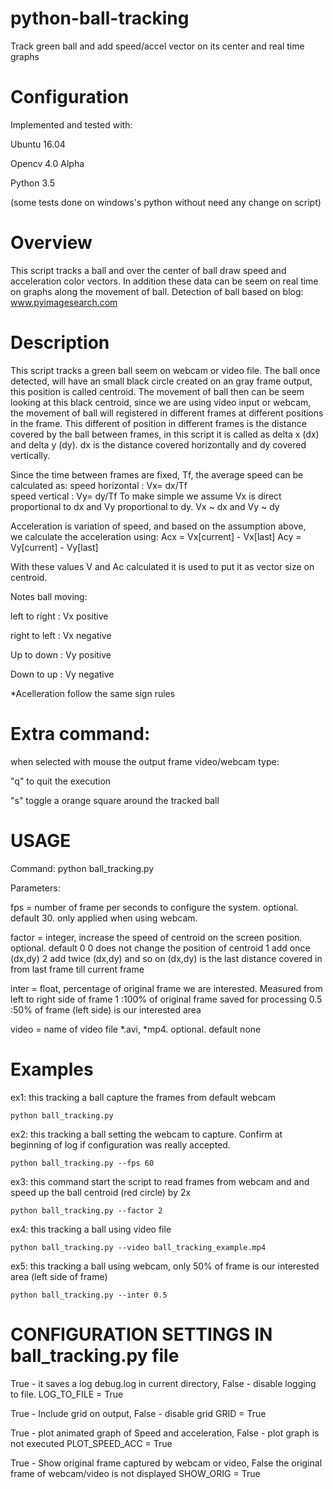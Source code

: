 # python-ball-tracking
Track green ball and add speed/accel vector on its center and real time graphs

# Configuration
Implemented and tested with:

Ubuntu 16.04

Opencv 4.0 Alpha

Python 3.5

(some tests done on windows's python without need any change on script)

# Overview
This script tracks a ball and over the center of ball draw speed and 
acceleration color vectors. In addition these data can be seem on real
time on graphs along the movement of ball.
Detection of ball based on blog: www.pyimagesearch.com

# Description
  This script tracks a green ball seem on webcam or video file. The ball once 
detected, will have an small black circle created on an gray frame output, 
this position is called centroid.
  The movement of ball then can be seem looking at this black centroid, since
we are using video input or webcam, the movement of ball will registered in 
different frames at different positions in the frame. This different of 
position in different frames is the distance covered by the ball between frames, 
in this script it is called as delta x (dx) and delta y (dy). dx is the distance 
covered horizontally and dy covered vertically.

  Since the time between frames are fixed, Tf, the average speed can be 
calculated as:
    speed horizontal : Vx= dx/Tf      
    speed vertical   : Vy= dy/Tf
  To make simple we assume Vx is direct proportional to dx and Vy proportional to dy. 
    Vx ~ dx and Vy ~ dy

  Acceleration is variation of speed, and based on the assumption above,  
we calculate the acceleration using:
    Acx = Vx[current] - Vx[last] 
    Acy = Vy[current] - Vy[last] 

  With these values V and Ac calculated it is used to put it as vector size 
on centroid.
 
Notes ball moving: 

left to right : Vx positive

right to left : Vx negative

Up to down    : Vy positive

Down to up    : Vy negative

*Acelleration follow the same sign rules

# Extra command:
when selected with mouse the output frame video/webcam type:  

"q" to quit the execution

"s" toggle a orange square around the tracked ball

# USAGE

Command:     python ball_tracking.py

Parameters:  

fps       = number of frame per seconds to configure the system. 
            optional. default 30. only applied when using webcam.
            
factor    = integer, increase the speed of centroid on the screen position. 
            optional. default 0
            0 does not change the position of centroid
            1 add once (dx,dy) 
            2 add twice (dx,dy) and so on
            (dx,dy) is the last distance covered in from last frame till 
            current frame
            
inter     = float, percentage of original frame we are interested. Measured 
            from left to right 
            side of frame
            1   :100% of original frame saved for processing 
            0.5 :50% of frame (left side) is our interested area         
            
video     = name of video file *.avi, *mp4. 
            optional. default none 

# Examples
ex1: this tracking a ball capture the frames from default webcam 

    python ball_tracking.py
        

ex2: this tracking a ball setting the webcam to capture. Confirm at beginning of log if configuration was really accepted.

    python ball_tracking.py --fps 60

ex3: this command start the script to read frames from webcam and and speed up the ball centroid (red circle) by 2x

    python ball_tracking.py --factor 2

ex4: this tracking a ball using video file  

    python ball_tracking.py --video ball_tracking_example.mp4
        

ex5: this tracking a ball using webcam, only 50% of frame is our interested area (left side of frame)

    python ball_tracking.py --inter 0.5

# CONFIGURATION SETTINGS IN ball_tracking.py file
True - it saves a log debug.log in current directory, False - disable logging to file. 
  LOG_TO_FILE = True    

True - Include grid on output, False - disable grid
  GRID = True

True - plot animated graph of Speed and acceleration, False - plot graph is not executed
  PLOT_SPEED_ACC = True
 
True - Show original frame captured by webcam or video, False the original frame of 
webcam/video is not displayed
  SHOW_ORIG = True
